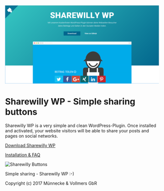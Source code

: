 ![Sharewilly Logo](https://github.com/sharewilly/sharewilly/blob/master/images/sharewilly-promotion.png)

# Sharewilly WP - Simple sharing buttons
Sharewilly WP is a very simple and clean WordPress-Plugin. Once installed and activated, your website visitors will be able to share your posts and pages on social networks. 

[Download Sharewilly WP](https://github.com/sharewilly/sharewilly-wp/archive/Version-1.0.1.zip)

[Installation & FAQ](https://github.com/sharewilly/sharewilly-wp/) 

![Sharewilly Buttons](https://www.teufelswerk.net/wp-content/uploads/2017/09/sharewilly-buttons.png)

Simple sharing - Sharewilly WP :-)

Copyright (c) 2017 Münnecke & Vollmers GbR

